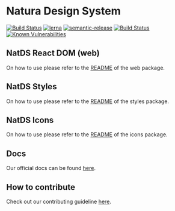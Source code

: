 # Natura Design System

[![Build Status](https://app.bitrise.io/app/52180e817ad44110/status.svg?token=hQhMhQv-Jk6cPFDQd8ryxw&branch=master)](https://app.bitrise.io/app/52180e817ad44110)
[![lerna](https://img.shields.io/badge/maintained%20with-lerna-cc00ff.svg)](https://lerna.js.org/)
[![semantic-release](https://img.shields.io/badge/%20%20%F0%9F%93%A6%F0%9F%9A%80-semantic--release-e10079.svg)](https://github.com/semantic-release/semantic-release)
[![Build Status](https://travis-ci.org/natura-cosmeticos/natds-js.svg?branch=master)](https://travis-ci.org/natura-cosmeticos/natds-js)
[![Known Vulnerabilities](https://snyk.io/test/github/natura-cosmeticos/natds-js/badge.svg?targetFile=package.json)](https://snyk.io/test/github/natura-cosmeticos/natds-js?targetFile=package.json)

## NatDS React DOM (web)

On how to use please refer to the [README](./packages/web/README.md) of the web package.

## NatDS Styles

On how to use please refer to the [README](./packages/styles/README.md) of the styles package.

## NatDS Icons

On how to use please refer to the [README](./packages/icons/README.md) of the icons package.

## Docs

Our official docs can be found [here](https://natds-js.netlify.com/).

## How to contribute

Check out our contributing guideline [here](./CONTRIBUTING.md).
